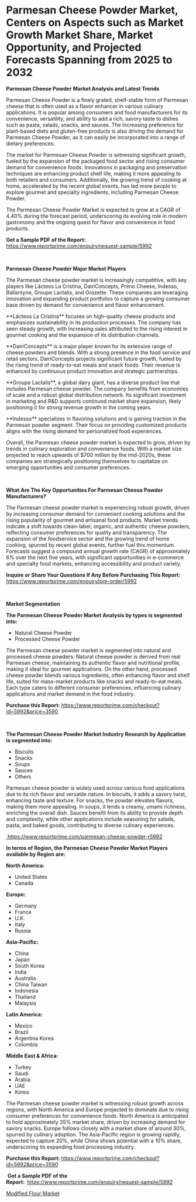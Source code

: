 <p><h1>Parmesan Cheese Powder Market, Centers on Aspects such as Market Growth Market Share, Market Opportunity, and Projected Forecasts Spanning from 2025 to 2032</h1></p><p><strong>Parmesan Cheese Powder Market Analysis and Latest Trends</strong></p>
<p><p>Parmesan Cheese Powder is a finely grated, shelf-stable form of Parmesan cheese that is often used as a flavor enhancer in various culinary applications. It is popular among consumers and food manufacturers for its convenience, versatility, and ability to add a rich, savory taste to dishes such as pasta, salads, snacks, and sauces. The increasing preference for plant-based diets and gluten-free products is also driving the demand for Parmesan Cheese Powder, as it can easily be incorporated into a range of dietary preferences.</p><p>The market for Parmesan Cheese Powder is witnessing significant growth, fueled by the expansion of the packaged food sector and rising consumer demand for convenience foods. Innovations in packaging and preservation techniques are enhancing product shelf life, making it more appealing to both retailers and consumers. Additionally, the growing trend of cooking at home, accelerated by the recent global events, has led more people to explore gourmet and specialty ingredients, including Parmesan Cheese Powder.</p><p>The Parmesan Cheese Powder Market is expected to grow at a CAGR of 4.40% during the forecast period, underscoring its evolving role in modern gastronomy and the ongoing quest for flavor and convenience in food products.</p></p>
<p><strong>Get a Sample PDF of the Report:&nbsp;</strong> <a href="https://www.reportprime.com/enquiry/request-sample/5992?utm_campaign=3541&utm_medium=2&utm_source=Github&utm_content=ia&utm_term=19032025&utm_id=parmesan-cheese-powder">https://www.reportprime.com/enquiry/request-sample/5992</a></p>
<p>&nbsp;</p>
<p><strong>Parmesan Cheese Powder Major Market Players</strong></p>
<p><p>The Parmesan cheese powder market is increasingly competitive, with key players like Lácteos La Cristina, DairiConcepts, Primo Cheese, Indesso, Ballantyne, Groupe Lactalis, and Grozette. These companies are leveraging innovation and expanding product portfolios to capture a growing consumer base driven by demand for convenience and flavor enhancement.</p><p>**Lácteos La Cristina** focuses on high-quality cheese products and emphasizes sustainability in its production processes. The company has seen steady growth, with increasing sales attributed to the rising interest in gourmet cooking and the expansion of its distribution channels.</p><p>**DairiConcepts** is a major player known for its extensive range of cheese powders and blends. With a strong presence in the food service and retail sectors, DairiConcepts projects significant future growth, fueled by the rising trend of ready-to-eat meals and snack foods. Their revenue is enhanced by continuous product innovation and strategic partnerships.</p><p>**Groupe Lactalis**, a global dairy giant, has a diverse product line that includes Parmesan cheese powder. The company benefits from economies of scale and a robust global distribution network. Its significant investment in marketing and R&D supports continued market share expansion, likely positioning it for strong revenue growth in the coming years.</p><p>**Indesso** specializes in flavoring solutions and is gaining traction in the Parmesan powder segment. Their focus on providing customized products aligns with the rising demand for personalized food experiences.</p><p>Overall, the Parmesan cheese powder market is expected to grow, driven by trends in culinary exploration and convenience foods. With a market size projected to reach upwards of $700 million by the mid-2020s, these companies are strategically positioning themselves to capitalize on emerging opportunities and consumer preferences.</p></p>
<p>&nbsp;</p>
<p><strong>What Are The Key Opportunities For Parmesan Cheese Powder Manufacturers?</strong></p>
<p><p>The Parmesan cheese powder market is experiencing robust growth, driven by increasing consumer demand for convenient cooking solutions and the rising popularity of gourmet and artisanal food products. Market trends indicate a shift towards clean-label, organic, and authentic cheese powders, reflecting consumer preferences for quality and transparency. The expansion of the foodservice sector and the growing trend of home cooking, spurred by recent global events, further fuel this momentum. Forecasts suggest a compound annual growth rate (CAGR) of approximately 6% over the next five years, with significant opportunities in e-commerce and specialty food markets, enhancing accessibility and product variety.</p></p>
<p><strong>Inquire or Share Your Questions If Any Before Purchasing This Report:</strong> <a href="https://www.reportprime.com/enquiry/pre-order/5992?utm_campaign=3541&utm_medium=2&utm_source=Github&utm_content=ia&utm_term=19032025&utm_id=parmesan-cheese-powder">https://www.reportprime.com/enquiry/pre-order/5992</a></p>
<p>&nbsp;</p>
<p><strong>Market Segmentation</strong></p>
<p><strong>The Parmesan Cheese Powder Market Analysis by types is segmented into:</strong></p>
<p><ul><li>Natural Cheese Powder</li><li>Processed Cheese Powder</li></ul></p>
<p><p>The Parmesan cheese powder market is segmented into natural and processed cheese powders. Natural cheese powder is derived from real Parmesan cheese, maintaining its authentic flavor and nutritional profile, making it ideal for gourmet applications. On the other hand, processed cheese powder blends various ingredients, often enhancing flavor and shelf life, suited for mass-market products like snacks and ready-to-eat meals. Each type caters to different consumer preferences, influencing culinary applications and market demand in the food industry.</p></p>
<p><strong>Purchase this Report:&nbsp;</strong><a href="https://www.reportprime.com/checkout?id=5992&price=3590&utm_campaign=3541&utm_medium=2&utm_source=Github&utm_content=ia&utm_term=19032025&utm_id=parmesan-cheese-powder">https://www.reportprime.com/checkout?id=5992&price=3590</a></p>
<p>&nbsp;</p>
<p><strong>The Parmesan Cheese Powder Market Industry Research by Application is segmented into:</strong></p>
<p><ul><li>Biscuits</li><li>Snacks</li><li>Soups</li><li>Sauces</li><li>Others</li></ul></p>
<p><p>Parmesan cheese powder is widely used across various food applications due to its rich flavor and versatile nature. In biscuits, it adds a savory twist, enhancing taste and texture. For snacks, the powder elevates flavors, making them more appealing. In soups, it lends a creamy, umami richness, enriching the overall dish. Sauces benefit from its ability to provide depth and complexity, while other applications include seasoning for salads, pasta, and baked goods, contributing to diverse culinary experiences.</p></p>
<p><a href="https://www.reportprime.com/parmesan-cheese-powder-r5992?utm_campaign=3541&utm_medium=2&utm_source=Github&utm_content=ia&utm_term=19032025&utm_id=parmesan-cheese-powder">&nbsp;https://www.reportprime.com/parmesan-cheese-powder-r5992</a></p>
<p><strong>In terms of Region, the Parmesan Cheese Powder Market Players available by Region are:</strong></p>
<p>
    <p> <strong> North America: </strong>
        <ul>
            <li>United States</li>
            <li>Canada</li>
        </ul>
        </p> 
    <p> <strong> Europe: </strong>
        <ul>
            <li>Germany</li>
            <li>France</li>
            <li>U.K.</li>
            <li>Italy</li>
            <li>Russia</li>
        </ul>
        </p> 
    <p> <strong> Asia-Pacific: </strong>
        <ul>
            <li>China</li>
            <li>Japan</li>
            <li>South Korea</li>
            <li>India</li>
            <li>Australia</li>
            <li>China Taiwan</li>
            <li>Indonesia</li>
            <li>Thailand</li>
            <li>Malaysia</li>
        </ul>
        </p> 
    <p> <strong> Latin America: </strong>
        <ul>
            <li>Mexico</li>
            <li>Brazil</li>
            <li>Argentina Korea</li>
            <li>Colombia</li>
        </ul>
        </p> 
    <p> <strong> Middle East & Africa: </strong>
        <ul>
            <li>Turkey</li>
            <li>Saudi</li>
            <li>Arabia</li>
            <li>UAE</li>
            <li>Korea</li>
        </ul>
    </p>
    </p>
<p><p>The Parmesan cheese powder market is witnessing robust growth across regions, with North America and Europe projected to dominate due to rising consumer preferences for convenience foods. North America is anticipated to hold approximately 35% market share, driven by increasing demand for savory snacks. Europe follows closely with a market share of around 30%, spurred by culinary adoption. The Asia-Pacific region is growing rapidly, expected to capture 20%, while China shows potential with a 10% share, underscoring its expanding food processing industry.</p></p>
<p><strong>Purchase this Report: </strong><a href="https://www.reportprime.com/checkout?id=5992&price=3590&utm_campaign=3541&utm_medium=2&utm_source=Github&utm_content=ia&utm_term=19032025&utm_id=parmesan-cheese-powder">https://www.reportprime.com/checkout?id=5992&price=3590</a></p>
<p>&nbsp;<strong>Get a Sample PDF of the Report:&nbsp;&nbsp;</strong><a href="https://www.reportprime.com/enquiry/request-sample/5992?utm_campaign=3541&utm_medium=2&utm_source=Github&utm_content=ia&utm_term=19032025&utm_id=parmesan-cheese-powder">https://www.reportprime.com/enquiry/request-sample/5992</a></p>
<p><strong></strong></p>
<p><p><a href="https://github.com/braisykhwezi/Market-Research-Report-List-1/blob/main/modified-flour-market.md?utm_campaign=3541&utm_medium=2&utm_source=Github&utm_content=ia&utm_term=19032025&utm_id=parmesan-cheese-powder">Modified Flour Market</a></p></p>
